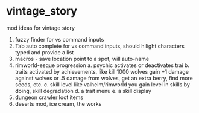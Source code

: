 # vintage_story
mod ideas for vintage story
1. fuzzy finder for vs command inputs
2. Tab auto complete for vs command inputs, should hilight characters typed and provide a list 
3. macros - save location point to a spot, will auto-name
4. rimworld-esque progression
   a. psychic activates or deactivates trai
   b. traits activated by achievements, like kill 1000 wolves gain +1 damage against wolves or .5 damage from wolves, get an extra berry, find more seeds, etc.
   c. skill level like valheim/rimworld you gain level in skills by doing, skill degradation
   d. a trait menu
   e. a skill display
6. dungeon crawler loot items
7. deserts mod, ice cream, the works
